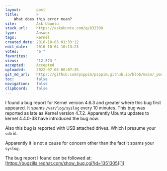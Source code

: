 ```yaml
---
layout:       post
title:        >
    What does this error mean?
site:         Ask Ubuntu
stack_url:    https://askubuntu.com/q/832398
type:         Answer
tags:         kernel
created_date: 2016-10-03 01:33:12
edit_date:    2016-10-04 10:13:23
votes:        "6 "
favorites:    
views:        "12,523 "
accepted:     Accepted
uploaded:     2022-07-08 06:07:35
git_md_url:   https://github.com/pippim/pippim.github.io/blob/main/_posts/2016/2016-10-03-What-does-this-error-mean_.md
toc:          false
navigation:   false
clipboard:    false
---
```


I found a bug report for Kernel version 4.6.3 and greater where this bug first appeared. It spams `/var/log/syslog` every 10 minutes. This bug was reported as late as Kernel version 4.7.2. Apparently Ubuntu updates to kernel 4.4.0-38 have introduced the bug now.

Also this bug is reported with USB attached drives. Which I presume your `sdb` is.

Apparently it is not a cause for concern other than the fact it spams your `syslog`.

The bug report I found can be followed at: [https://bugzilla.redhat.com/show_bug.cgi?id=1351305][1]


  [1]: https://bugzilla.redhat.com/show_bug.cgi?id=1351305
